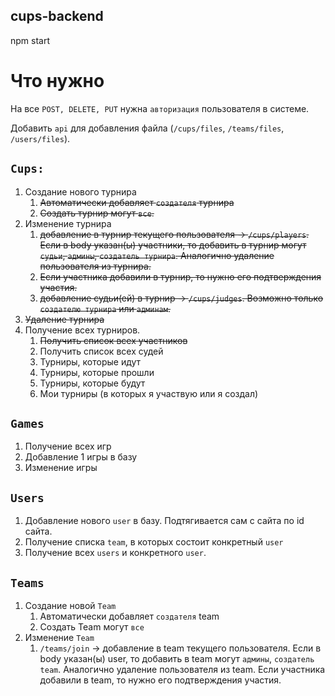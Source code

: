 ## cups-backend
npm start

# Что нужно
На все `POST, DELETE, PUT` нужна `авторизация` пользователя в системе.

Добавить `api` для добавления файла (`/cups/files`, `/teams/files`, `/users/files`).

## `Cups:`
1. Создание нового турнира
   1) ~~Автоматически добавляет `создателя` турнира~~
   2) ~~Создать турнир могут `все`.~~
2. Изменение турнира
   1) ~~добавление в турнир текущего пользователя -> `/cups/players`. Если в body 
   указан(ы) участники, то добавить в турнир могут `судьи`, `админы`, `создатель турнира`.
   Аналогично удаление пользователя из турнира.~~
   2) ~~Если участника добавили в турнир, то нужно его подтверждения участия.~~
   3) ~~добавление судьи(ей) в турнир -> `/cups/judges`. Возможно только `создателю турнира`
   или `админам`.~~
3. ~~Удаление турнира~~
4. Получение всех турниров.
    1) ~~Получить список всех участников~~
    2) Получить список всех судей
    3) Турниры, которые идут
    4) Турниры, которые прошли
    5) Турниры, которые будут
    6) Мои турниры (в которых я участвую или я создал)

## `Games`
1. Получение всех игр
2. Добавление 1 игры в базу
3. Изменение игры

## `Users`
1. Добавление нового `user` в базу. Подтягивается сам с сайта по id сайта.
2. Получение списка `team`, в которых состоит конкретный `user`
3. Получение всех `users` и конкретного `user`.

## `Teams`
1. Создание новой `Team`
    1) Автоматически добавляет `создателя` team
    2) Создать Team могут `все`
2. Изменение `Team`
    1) `/teams/join` -> добавление в team текущего пользователя. Если в body 
   указан(ы) user, то добавить в team могут `админы`, `создатель team`.
   Аналогично удаление пользователя из team. Если участника добавили в team,
   то нужно его подтверждения участия.